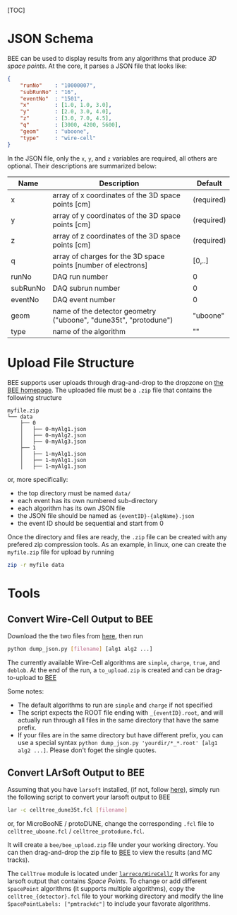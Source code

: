 [TOC]

# JSON Schema

BEE can be used to display results from any algorithms that produce *3D space points*.
At the core, it parses a JSON file that looks like:

```json
{
    "runNo"    : "10000007",
    "subRunNo" : "16",
    "eventNo"  : "1501",
    "x"        : [1.0, 1.0, 3.0],
    "y"        : [2.0, 3.0, 4.0],
    "z"        : [3.0, 7.0, 4.5],
    "q"        : [3000, 4200, 5600],
    "geom"     : "uboone",
    "type"     : "wire-cell"
}
```

In the JSON file, only the `x`, `y`, and `z` variables are required, all others are optional.
Their descriptions are summarized below:

| Name | Description | Default |
| ---- | ----------- | ------- |
| x | array of x coordinates of the 3D space points [cm] | (required) |
| y | array of y coordinates of the 3D space points [cm] | (required) |
| z | array of z coordinates of the 3D space points [cm] | (required) |
| q | array of charges for the 3D space points [number of electrons] | [0,..] |
| runNo | DAQ run number | 0 |
| subRunNo | DAQ subrun number | 0 |
| eventNo | DAQ event number | 0 |
| geom | name of the detector geometry ("uboone", "dune35t", "protodune") | "uboone" |
| type | name of the algorithm | "" |

# Upload File Structure

BEE supports user uploads through drag-and-drop to the dropzone on [the BEE homepage](http://www.phy.bnl.gov/wire-cell/bee/).
The uploaded file must be a `.zip` file that contains the following structure

```
myfile.zip
└── data
    ├── 0
    │   ├── 0-myAlg1.json
    │   ├── 0-myAlg2.json
    │   ├── 0-myAlg3.json
    ├── 1
    │   ├── 1-myAlg1.json
    │   ├── 1-myAlg1.json
    │   ├── 1-myAlg1.json

```

or, more specifically:

- the top directory must be named `data/`
- each event has its own numbered sub-directory
- each algorithm has its own JSON file
- the JSON file should be named as `{eventID}-{algName}.json`
- the event ID should be sequential and start from 0

Once the directory and files are ready, the `.zip` file can be created with any prefered zip compression tools. As an example, in linux, one can create the `myfile.zip` file for upload by running

```bash
zip -r myfile data
```

# Tools

## Convert Wire-Cell Output to BEE

Download the the two files from [here](https://github.com/WireCell/wire-cell-bee/tree/master/tools/wire-cell-to-bee), then run

```bash
python dump_json.py [filename] [alg1 alg2 ...]
```

The currently available Wire-Cell algorithms are `simple`, `charge`, `true`, and `deblob`.
At the end of the run, a `to_upload.zip` is created and can be drag-to-upload to [BEE](http://www.phy.bnl.gov/wire-cell/bee/)

Some notes:

- The default algorithms to run are `simple` and `charge` if not specified
- The script expects the ROOT file ending with `_{eventID}.root`,
and will actually run through all files in the same directory that have the same prefix.
- If your files are in the same directory but have different prefix,
you can use a special syntax `python dump_json.py 'yourdir/*_*.root' [alg1 alg2 ...]`. Please don't foget the single quotes.


## Convert LArSoft Output to BEE

Assuming that you have `larsoft` installed,
(if not, follow [here](https://cdcvs.fnal.gov/redmine/projects/dunetpc/wiki/_Tutorial_)),
simply run the following script to convert your larsoft output to BEE

```bash
lar -c celltree_dune35t.fcl [filename]
```

or, for MicroBooNE / protoDUNE, change the corresponding `.fcl` file to
`celltree_uboone.fcl` / `celltree_protodune.fcl`.


It will create a `bee/bee_upload.zip` file under your working directory.
You can then drag-and-drop the zip file to [BEE](http://www.phy.bnl.gov/wire-cell/bee/) to view the results
(and MC tracks).

The `CellTree` module is located under [`larreco/WireCell/`](https://cdcvs.fnal.gov/redmine/projects/larreco/repository/revisions/develop/show/WireCell)
It works for any larsoft output that contains *Space Points*.
To change or add different `SpacePoint` algorithms (it supports multiple algorithms),
copy the `celltree_{detector}.fcl` file to your working directory
and modify the line `SpacePointLabels: ["pmtrackdc"]` to include your favorate algorithms.
